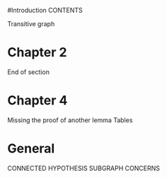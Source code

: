 #Introduction
CONTENTS

Transitive graph

# Chapter 2
End of section

# Chapter 4
Missing the proof of another lemma
Tables

# General
CONNECTED HYPOTHESIS
SUBGRAPH CONCERNS
